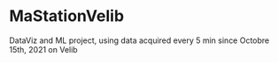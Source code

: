 # MaStationVelib
DataViz and ML project, using data acquired every 5 min since Octobre 15th, 2021 on Velib
